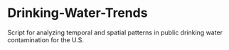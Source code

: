 # Drinking-Water-Trends
Script for analyzing temporal and spatial patterns in public drinking water contamination for the U.S.
